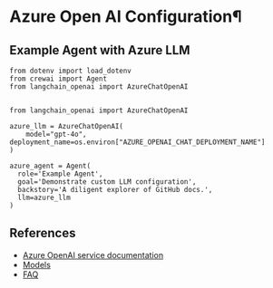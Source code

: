 # Azure Open AI Configuration¶

## Example Agent with Azure LLM

```
from dotenv import load_dotenv
from crewai import Agent
from langchain_openai import AzureChatOpenAI


from langchain_openai import AzureChatOpenAI

azure_llm = AzureChatOpenAI(
    model="gpt-4o", deployment_name=os.environ["AZURE_OPENAI_CHAT_DEPLOYMENT_NAME"]
)

azure_agent = Agent(
  role='Example Agent',
  goal='Demonstrate custom LLM configuration',
  backstory='A diligent explorer of GitHub docs.',
  llm=azure_llm
)
```

## References

- [Azure OpenAI service documentation](https://learn.microsoft.com/en-us/azure/ai-services/openai/)
- [Models](https://learn.microsoft.com/en-us/azure/ai-services/openai/concepts/models)
- [FAQ](https://learn.microsoft.com/en-us/azure/ai-services/openai/faq)
